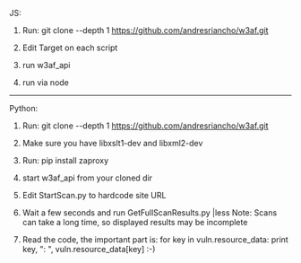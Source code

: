 JS:

1. Run: git clone --depth 1 https://github.com/andresriancho/w3af.git

2. Edit Target on each script

3. run w3af_api

4. run via node

----------------------------------------------------------------------------------

Python:

1. Run: git clone --depth 1 https://github.com/andresriancho/w3af.git

2. Make sure you have libxslt1-dev and libxml2-dev

3. Run: pip install zaproxy

4. start w3af_api from your cloned dir

5. Edit StartScan.py to hardcode site URL

6. Wait a few seconds and run GetFullScanResults.py |less
	Note: Scans can take a long time, so displayed results may be incomplete

7. Read the code, the important part is:
	 for key in vuln.resource_data:
		print key, ": ", vuln.resource_data[key]
	:-)

